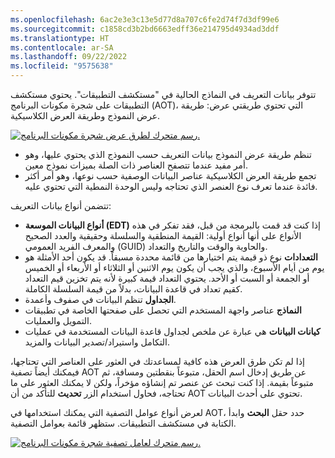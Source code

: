 ```yaml
---
ms.openlocfilehash: 6ac2e3e3c13e5d77d8a707c6fe2d74f7d3df99e6
ms.sourcegitcommit: c1858cd3b2bd6663edff36e214795d4934ad3ddf
ms.translationtype: HT
ms.contentlocale: ar-SA
ms.lasthandoff: 09/22/2022
ms.locfileid: "9575638"
---
```

تتوفر بيانات التعريف في النماذج الحالية في "مستكشف التطبيقات".
يحتوي مستكشف التطبيقات على شجرة مكونات البرنامج (AOT)، التي تحتوي طريقتي عرض: طريقة عرض النموذج وطريقة العرض الكلاسيكية.

[![رسم متحرك لطرق عرض شجرة مكونات البرنامج.](../media/aot-view.gif)](../media/aot-view.gif#lightbox)


-   تنظم طريقة عرض النموذج بيانات التعريف حسب النموذج الذي يحتوي عليها، وهو أمر مفيد عندما تتصفح العناصر ذات الصلة بميزات نموذج معين.
-   تجمع طريقة العرض الكلاسيكية عناصر البيانات الوصفية حسب نوعها، وهو أمر أكثر فائدة عندما تعرف نوع العنصر الذي تحتاجه وليس الوحدة النمطية التي تحتوي عليه.
 
تتضمن أنواع بيانات التعريف:

-   **أنواع البيانات الموسعة (EDT)** إذا كنت قد قمت بالبرمجة من قبل، فقد تفكر في هذه الأنواع على أنها أنواع أولية: القيمة المنطقية والسلسلة وحقيقية والعدد الصحيح والمعرف الفريد العمومي (GUID) والحاوية والوقت والتاريخ والتعداد.
-   **التعدادات** نوع ذو قيمة يتم اختيارها من قائمة محددة مسبقاً. قد يكون أحد الأمثلة هو يوم من أيام الأسبوع، والذي يجب أن يكون يوم الاثنين أو الثلاثاء أو الأربعاء أو الخميس أو الجمعة أو السبت أو الأحد. يحتوي التعداد قيمة كبيرة لأنه يتم تخزين قيم التعداد كقيم تعداد في قاعدة البيانات، بدلاً من قيمة السلسلة الكاملة. 
-   **الجداول** تنظم البيانات في صفوف وأعمدة.
-   **النماذج** عناصر واجهة المستخدم التي تحصل على صفحتها الخاصة في تطبيقات التمويل والعمليات.
-   **كيانات البيانات** هي عبارة عن ملخص لجداول قاعدة البيانات المستخدمة في عمليات التكامل واستيراد/تصدير البيانات والمزيد. 

إذا لم تكن طرق العرض هذه كافية لمساعدتك في العثور على العناصر التي تحتاجها، فيمكنك أيضاً تصفية AOT عن طريق إدخال اسم الحقل، متبوعاً بنقطتين ومسافة، ثم متبوعاً بقيمة. إذا كنت تبحث عن عنصر تم إنشاؤه مؤخراً، ولكن لا يمكنك العثور على ما تحتاجه، فحاول استخدام الزر **تحديث** للتأكد من أن AOT تحتوي على أحدث البيانات. 

لعرض أنواع عوامل التصفية التي يمكنك استخدامها في AOT، حدد حقل **البحث** وابدأ الكتابة في مستكشف التطبيقات. ستظهر قائمة بعوامل التصفية. 

[![رسم متحرك لعامل تصفية شجرة مكونات البرنامج.](../media/aot-filter.gif)](../media/aot-filter.gif#lightbox)

